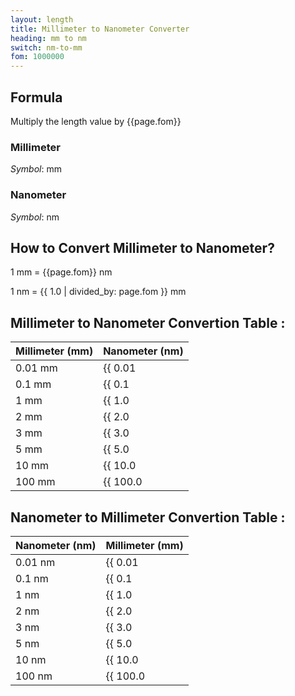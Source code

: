 ```yaml
---
layout: length
title: Millimeter to Nanometer Converter
heading: mm to nm
switch: nm-to-mm
fom: 1000000
---
```


## Formula
Multiply the length value by {{page.fom}}

### Millimeter
*Symbol*: mm

### Nanometer
*Symbol*: nm

## How to Convert Millimeter to Nanometer?
1 mm = {{page.fom}} nm

1 nm = {{ 1.0 | divided_by: page.fom }} mm

## Millimeter to Nanometer Convertion Table :

| Millimeter (mm) | Nanometer (nm) |
| ---- | ---- |
| 0.01 mm | {{ 0.01 | times: page.fom | round: 12 }} nm |
| 0.1 mm | {{ 0.1 | times: page.fom | round: 12 }} nm |
| 1 mm | {{ 1.0 | times: page.fom | round: 12 }} nm |
| 2 mm | {{ 2.0 | times: page.fom | round: 12 }} nm |
| 3 mm | {{ 3.0 | times: page.fom | round: 12 }} nm |
| 5 mm | {{ 5.0 | times: page.fom | round: 12 }} nm |
| 10 mm | {{ 10.0 | times: page.fom | round: 12 }} nm |
| 100 mm | {{ 100.0 | times: page.fom | round: 12 }} nm |

## Nanometer to Millimeter Convertion Table :

| Nanometer (nm) | Millimeter (mm) |
| ---- | ---- |
| 0.01 nm | {{ 0.01 | divided_by: page.fom | round: 12 }} mm |
| 0.1 nm | {{ 0.1 | divided_by: page.fom | round: 12 }} mm |
| 1 nm | {{ 1.0 | divided_by: page.fom | round: 12 }} mm |
| 2 nm | {{ 2.0 | divided_by: page.fom | round: 12 }} mm |
| 3 nm | {{ 3.0 | divided_by: page.fom | round: 12 }} mm |
| 5 nm | {{ 5.0 | divided_by: page.fom | round: 12 }} mm |
| 10 nm | {{ 10.0 | divided_by: page.fom | round: 12 }} mm |
| 100 nm | {{ 100.0 | divided_by: page.fom | round: 12 }} mm |

<script>
selectInput[2].selected = true
selectOutput[0].selected = true
</script>
